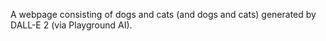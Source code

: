 A webpage consisting of dogs and cats (and dogs and cats) generated by DALL-E 2 (via Playground AI).
